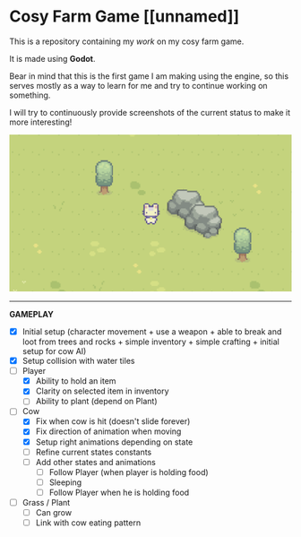 # Cosy Farm Game [[unnamed]]

This is a repository containing my *work* on my cosy farm game.

It is made using **Godot**.

Bear in mind that this is the first game I am making using the engine, so this serves mostly as a way to learn for me and try to continue working on something.

I will try to continuously provide screenshots of the current status to make it more interesting!

![Screenshot of the game](Screenshots/Screenshot%202024-07-18%20at%2021.27.58.png)

---

**GAMEPLAY**
- [X] Initial setup (character movement + use a weapon + able to break and loot from trees and rocks + simple inventory + simple crafting + initial setup for cow AI)
- [X] Setup collision with water tiles
- [ ] Player
	- [X] Ability to hold an item
	- [X] Clarity on selected item in inventory
	- [ ] Ability to plant (depend on Plant)
- [ ] Cow
	- [X] Fix when cow is hit (doesn't slide forever)
	- [X] Fix direction of animation when moving
	- [X] Setup right animations depending on state
	- [ ] Refine current states constants
	- [ ] Add other states and animations 
		- [ ] Follow Player (when player is holding food)
		- [ ] Sleeping
		- [ ] Follow Player when he is holding food
- [ ] Grass / Plant
	- [ ] Can grow
	- [ ] Link with cow eating pattern

